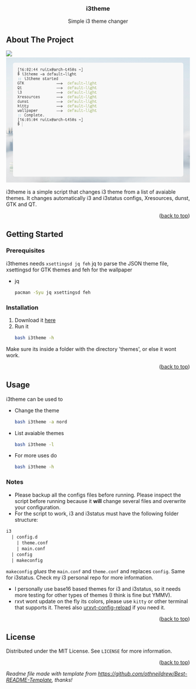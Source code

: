 <div id="top"></div>
<!--
*** Thanks for checking out the Best-README-Template. If you have a suggestion
*** that would make this better, please fork the repo and create a pull request
*** or simply open an issue with the tag "enhancement".
*** Don't forget to give the project a star!
*** Thanks again! Now go create something AMAZING! :D
-->

<!-- PROJECT LOGO -->
<br />
<div align="center">
  <h3 align="center">i3theme</h3>
  <p align="center">
    Simple i3 theme changer
    <br />
  </p>
</div>



<!-- ABOUT THE PROJECT -->
## About The Project

![](usage1.gif)
![](screenshot1.png)

<!--
![](screenshot2)
![](screenshot3)
![](screenshot4)
-->

i3theme is a simple script that changes i3 theme from a list of avaiable themes. It changes automatically i3 and i3status configs, Xresources, dunst, GTK and QT.

<p align="right">(<a href="#top">back to top</a>)</p>

<!-- GETTING STARTED -->
## Getting Started

### Prerequisites

i3themes needs ```xsettingsd jq feh```
jq to parse the JSON theme file, xsettingsd for GTK themes and feh for the wallpaper
* jq
  ```sh
  pacman -Syu jq xsettingsd feh
  ```

### Installation

1. Download it [here](https://github.com/rtxx/scripts/tree/main/i3theme)
2. Run it
   ```sh
   bash i3theme -h
   ```
Make sure its inside a folder with the directory 'themes', or else it wont work.

<p align="right">(<a href="#top">back to top</a>)</p>


<!-- USAGE EXAMPLES -->
## Usage

i3theme can be used to 

* Change the theme
  ```sh
  bash i3theme -a nord
  ```
* List avaiable themes
  ```sh
  bash i3theme -l
     ```
* For more uses do
  ```sh
  bash i3theme -h
     ```
### Notes
* Please backup all the configs files before running. Please inspect the script before running because it **will** change several files and overwrite your configuration.
* For the script to work, i3 and i3status must have the following folder structure:
```
i3
  | config.d
    | theme.conf
    | main.conf
  | config
  | makeconfig
```
``` makeconfig ``` _glues_ the ```main.conf``` and ```theme.conf``` and replaces ```config```. Same for i3status.
Check my i3 personal repo for more information.
* I personally use base16 based themes for i3 and i3status, so it needs more testing for other types of themes (I think is fine but YMMV).
* rxvt wont update on the fly its colors, please use ```kitty``` or other terminal that supports it. Thereś also [urxvt-config-reload](https://github.com/regnarg/urxvt-config-reload) if you need it.
<p align="right">(<a href="#top">back to top</a>)</p>



<!-- LICENSE -->
## License

Distributed under the MIT License. See `LICENSE` for more information.

<p align="right">(<a href="#top">back to top</a>)</p>

_Readme file made with template from https://github.com/othneildrew/Best-README-Template, thanks!_

<!-- MARKDOWN LINKS & IMAGES -->
<!-- https://www.markdownguide.org/basic-syntax/#reference-style-links -->
[product-screenshot]: screenshot1.png
